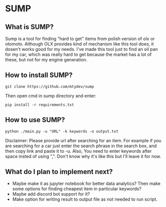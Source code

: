 # SUMP
## What is SUMP?
Sump is a tool for finding "hard to get" items from polish version of olx or otomoto. Although OLX provides kind of mechanism like this tool does, it dosen't works good for my needs.
I've made this tool just to find an oil pan for my car, which was really hard to get because the market has a lot of these, but not for my engine generation.

## How to install SUMP?
```
git clone https://github.com/mtydev/sump
```
Then open cmd in sump directory and enter:
```
pip install -r requirements.txt
```

## How to use SUMP?
```
python ./main.py -u "URL" -k keywords -o output.txt
```
Disclaimer: Please provide url after searching for an item. For example if you are searching for a car just enter the search phrase in the search box, and then copy link and paste it to -u. Also, You need to enter keywords after space insted of using ",". Don't know why it's like this but I'll leave it for now.

## What do I plan to implement next?
- Maybe make it as jupyter notebook for better data analytics? Then make some options for finding cheapest item in particular keywords?
- Maybe add discord bot support for it?
- Make option for writing result to output file as not needed to run script.
